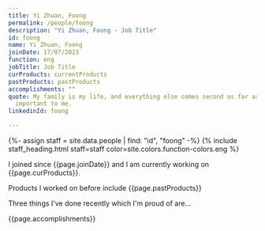 ```yaml
---
title: Yi Zhuan, Foong
permalink: /people/foong
description: "Yi Zhuan, Foong - Job Title"
id: foong
name: Yi Zhuan, Foong
joinDate: 17/07/2023
function: eng
jobTitle: Job Title
curProducts: currentProducts
pastProducts: pastProducts
accomplishments: ""
quote: My family is my life, and everything else comes second as far as what’s
  important to me.
linkedinId: foong

---
```


{%- assign staff = site.data.people | find: "id", "foong" -%}
{% include staff_heading.html staff=staff color=site.colors.function-colors.eng %}

<p>I joined since {{page.joinDate}} and I am currently working on {{page.curProducts}}.</p>

<p>Products I worked on before include {{page.pastProducts}}</p>

<p>Three things I've done recently which I'm proud of are...</p>
{{page.accomplishments}}
